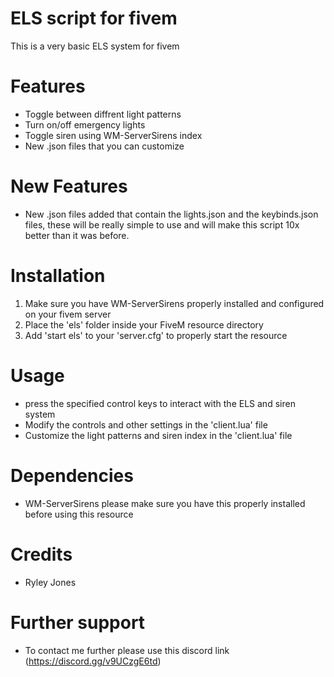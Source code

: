 # ELS script for fivem

This is a very basic ELS system for fivem

# Features 

- Toggle between diffrent light patterns
- Turn on/off emergency lights
- Toggle siren using WM-ServerSirens index
- New .json files that you can customize


# New Features

- New .json files added that contain the lights.json and the keybinds.json files, these will be really simple to use and will make this script 10x better than it was before.

# Installation

1. Make sure you have WM-ServerSirens properly installed and configured on your fivem server
2. Place the 'els' folder inside your FiveM resource directory
3. Add 'start els' to your 'server.cfg' to properly start the resource

# Usage 
- press the specified control keys to interact with the ELS and siren system
- Modify the controls and other settings in the 'client.lua' file
- Customize the light patterns and siren index in the 'client.lua' file

# Dependencies 
- WM-ServerSirens please make sure you have this properly installed before using this resource

# Credits
- Ryley Jones

# Further support
- To contact me further please use this discord link (https://discord.gg/v9UCzgE6td)
